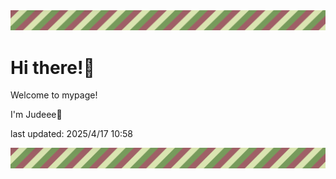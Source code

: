 <!-- Header image -->
<img src="./pokemon/pokemon_14.png" width="1000">

# Hi there!👋

Welcome to mypage!

I'm Judeee🐷

last updated: 2025/4/17 10:58

<!-- Footer image -->
<img src="./pokemon/pokemon_14.png" width="1000">
